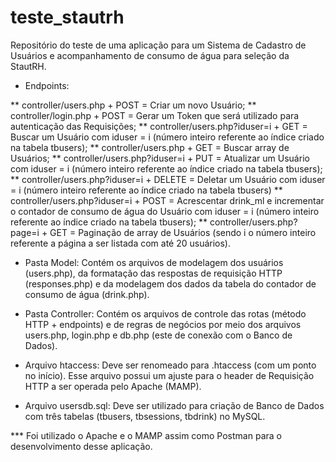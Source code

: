 # teste_stautrh
Repositório do teste de uma aplicação para um Sistema de Cadastro de Usuários e acompanhamento de consumo de água para seleção da StautRH.

* Endpoints:

** controller/users.php + POST = Criar um novo Usuário;
** controller/login.php + POST = Gerar um Token que será utilizado para autenticação das Requisições;
** controller/users.php?iduser=i + GET = Buscar um Usuário com iduser = i (número inteiro referente ao índice criado na tabela tbusers);
** controller/users.php + GET = Buscar array de Usuários;
** controller/users.php?iduser=i + PUT = Atualizar um Usuário com iduser = i (número inteiro referente ao índice criado na tabela tbusers);
** controller/users.php?iduser=i + DELETE = Deletar um Usuário com iduser = i (número inteiro referente ao índice criado na tabela tbusers)
** controller/users.php?iduser=i + POST = Acrescentar drink_ml e incrementar o contador de consumo de água do Usuário com iduser = i (número inteiro referente ao índice criado na tabela tbusers);
** controller/users.php?page=i + GET = Paginação de array de Usuários (sendo i o número inteiro referente a página a ser listada com até 20 usuários).

* Pasta Model: 
Contém os arquivos de modelagem dos usuários (users.php), da formatação das respostas de requisição HTTP (responses.php) e da modelagem dos dados da tabela do contador de consumo de água (drink.php).

* Pasta Controller:
Contém os arquivos de controle das rotas (método HTTP + endpoints) e de regras de negócios por meio dos arquivos users.php, login.php e db.php (este de conexão com o Banco de Dados).

* Arquivo htaccess: Deve ser renomeado para .htaccess (com um ponto no início). Esse arquivo possui um ajuste para o header de Requisição HTTP a ser operada pelo Apache (MAMP).

* Arquivo usersdb.sql: Deve ser utilizado para criação de Banco de Dados com três tabelas (tbusers, tbsessions, tbdrink) no MySQL.

*** Foi utilizado o Apache e o MAMP assim como Postman para o desenvolvimento desse aplicação.
